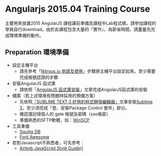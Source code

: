 # Angularjs 2015.04 Training Course
主要用來放置2015 AngularJS 課程課前準備及課程中Lab程式碼，請參加課程的學員自行download。由於此課程包含大量的『實作』，為節省時間，請盡量先完成環境準備的動作。

## Preparation 環境準備
* 設定主機平台
  - 請先參考「<a href="http://justjii-justdrink.rhcloud.com/?p=66" target=_blank>Nitrous.io 申請及使用</a>」步驟將主機平台設定起來。至少需要完成帳號認證的步驟
* 安裝AngularJS 函式庫
  - 請依照「<a href="http://justjii-justdrink.rhcloud.com/archives/82" target=_blank>AngularJS 函式庫安裝</a>」文章完成AngularJS函式庫的安裝
* 備案（若上述環境有問題時採用的預備方案）
  - 先依照<a href="https://justjii.wordpress.com/2014/01/13/sublime-text-3-%E5%A5%BD%E7%94%A8%E7%9A%84%E7%A8%8B%E5%BC%8F%E9%96%8B%E7%99%BC%E7%B7%A8%E8%BC%AF%E5%99%A8/" target=_blank>『SUBLIME TEXT 3 好用的程式開發編輯器』</a>文章安裝<a href="http://www.sublimetext.com/3" target=_blank>Sublime 3</a>，至少須完成「壹、安裝Package Control 套件」部分。
  - 確認還記得個人的 gate 帳號及密碼（sso帳密）
  - 準備熟悉的SFTP軟體，如：<a href="http://winscp.net/eng/download.php" target=_blank>WinSCP</a>
* 工具準備
  - <a href="http://www.sqlite.org/download.html" target=_blank>Squlite DB</a>
  - <a href="http://fortawesome.github.io/Font-Awesome/" target=_blank>Font Awesome</a>
* 若對Javascript不熟悉者，可先參考：
  - <a href="https://github.com/airbnb/javascript/blob/master/README.md?utm_source=javascriptweekly&utm_medium=email" target=_blank>Airbnb JavaScript Style Guide() </a>
